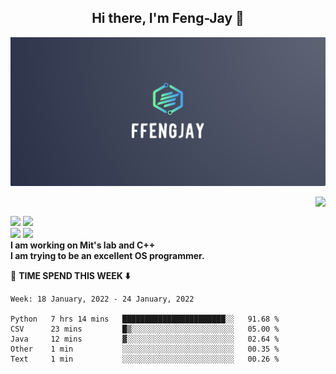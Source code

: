 <h2 align="center"> Hi there, I'm Feng-Jay 👋 </h2>  

![](https://github.com/Feng-Jay/DataStruct/blob/master/Image/1.png)  

<img align="right" src="https://github-readme-stats.vercel.app/api?username=Feng-Jay&show_icons=true&icon_color=CE1D2D&text_color=718096&bg_color=ffffff&hide_title=true" />


&emsp;

![](https://visitor-badge.glitch.me/badge?page_id=Feng-Jay.readme)
![](https://img.shields.io/badge/Concentrate-Cpp-blue)  
![](https://img.shields.io/badge/Rust-primer-orange)
![](https://img.shields.io/badge/Target-OS-9cf)  
**I am working on Mit's lab and C++**  
**I am trying to be an excellent OS programmer.**  


📘 **TIME SPEND THIS WEEK ⬇️**
<!--START_SECTION:waka-->
```text
Week: 18 January, 2022 - 24 January, 2022

Python   7 hrs 14 mins   ███████████████████████░░   91.68 % 
CSV      23 mins         █▒░░░░░░░░░░░░░░░░░░░░░░░   05.00 % 
Java     12 mins         ▓░░░░░░░░░░░░░░░░░░░░░░░░   02.64 % 
Other    1 min           ░░░░░░░░░░░░░░░░░░░░░░░░░   00.35 % 
Text     1 min           ░░░░░░░░░░░░░░░░░░░░░░░░░   00.26 % 
```
<!--END_SECTION:waka-->
